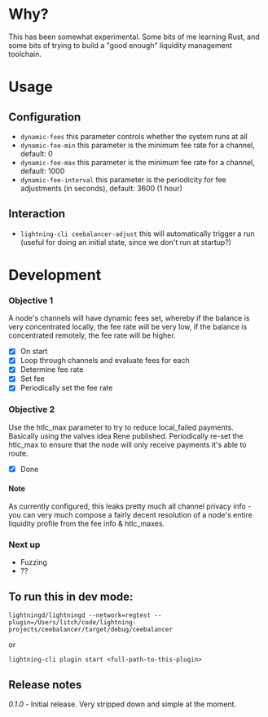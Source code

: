 
# Why?

This has been somewhat experimental.  Some bits of me learning Rust, and some bits of trying to build a "good enough" liquidity management toolchain.

# Usage

## Configuration

- `dynamic-fees` this parameter controls whether the system runs at all
- `dynamic-fee-min` this parameter is the minimum fee rate for a channel, default: 0
- `dynamic-fee-max` this parameter is the minimum fee rate for a channel, default: 1000
- `dynamic-fee-interval` this parameter is the periodicity for fee adjustments (in seconds), default: 3600 (1 hour)

## Interaction

- `lightning-cli ceebalancer-adjust` this will automatically trigger a run (useful for doing an initial state, since we don't run at startup?)

# Development


### Objective 1

A node's channels will have dynamic fees set, whereby if the balance is very concentrated locally, the fee rate will be very low, if the balance is concentrated remotely, the fee rate will be higher.

- [x] On start
- [x] Loop through channels and evaluate fees for each
- [x] Determine fee rate
- [x] Set fee
- [x] Periodically set the fee rate

### Objective 2

Use the htlc_max parameter to try to reduce local_failed payments.  Basically using the valves idea Rene published.  Periodically re-set the htlc_max to ensure that the node will only receive payments it's able to route.

- [x] Done

#### Note

As currently configured, this leaks pretty much all channel privacy info - you can very much compose a fairly decent resolution of a node's entire liquidity profile from the fee info & htlc_maxes.

### Next up

- Fuzzing
- ??

## To run this in dev mode:

```
lightningd/lightningd --network=regtest --plugin=/Users/litch/code/lightning-projects/ceebalancer/target/debug/ceebalancer
```

or

```
lightning-cli plugin start <full-path-to-this-plugin>
```

## Release notes

*0.1.0* - Initial release.  Very stripped down and simple at the moment.
